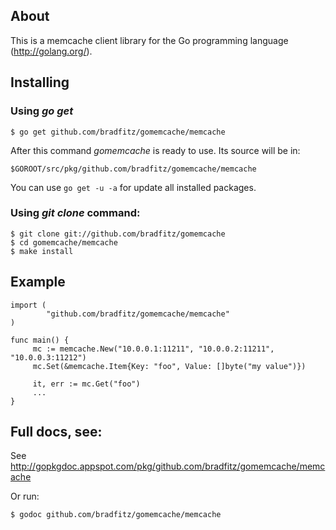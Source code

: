 ## About

This is a memcache client library for the Go programming language
(http://golang.org/).

## Installing

### Using *go get*

    $ go get github.com/bradfitz/gomemcache/memcache

After this command *gomemcache* is ready to use. Its source will be in:

    $GOROOT/src/pkg/github.com/bradfitz/gomemcache/memcache

You can use `go get -u -a` for update all installed packages.

### Using *git clone* command:

    $ git clone git://github.com/bradfitz/gomemcache
    $ cd gomemcache/memcache
    $ make install

## Example

    import (
            "github.com/bradfitz/gomemcache/memcache"
    )

    func main() {
         mc := memcache.New("10.0.0.1:11211", "10.0.0.2:11211", "10.0.0.3:11212")
         mc.Set(&memcache.Item{Key: "foo", Value: []byte("my value")})

         it, err := mc.Get("foo")
         ...
    }

## Full docs, see:

See http://gopkgdoc.appspot.com/pkg/github.com/bradfitz/gomemcache/memcache

Or run:

    $ godoc github.com/bradfitz/gomemcache/memcache

